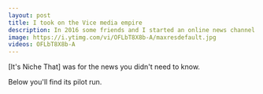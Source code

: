 ```yaml
---
layout: post
title: I took on the Vice media empire
description: In 2016 some friends and I started an online news channel.
image: https://i.ytimg.com/vi/OFLbT8X8b-A/maxresdefault.jpg
videos: OFLbT8X8b-A
---
```


[It's Niche That] was for the news you didn't need to know.

Below you'll find its pilot run.

<div class="youtube-player" data-id="8kl52q-Laew" data-thumb="https://i.ytimg.com/vi/8kl52q-Laew/maxresdefault.jpg"></div>

<div class="youtube-player" data-id="OFLbT8X8b-A" data-thumb="https://i.ytimg.com/vi/OFLbT8X8b-A/maxresdefault.jpg"></div>

<div class="youtube-player" data-id="V6q63u29dBg" data-thumb="https://i.ytimg.com/vi/V6q63u29dBg/maxresdefault.jpg"></div>
